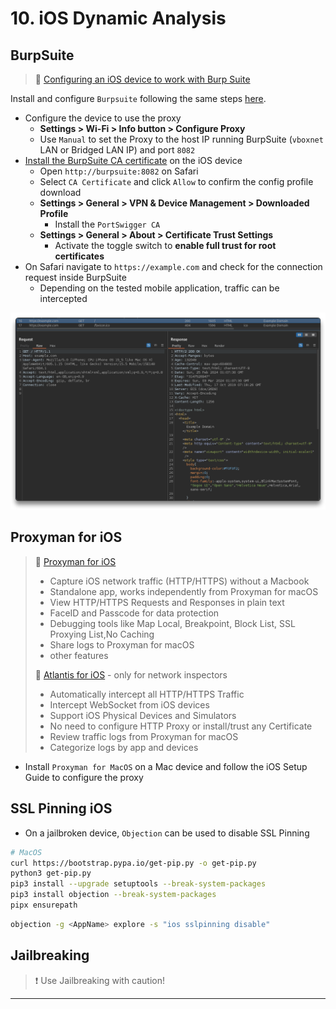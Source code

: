 # 10. iOS Dynamic Analysis

## BurpSuite

> 🔗 [Configuring an iOS device to work with Burp Suite](https://portswigger.net/burp/documentation/desktop/mobile/config-ios-device)

Install and configure `Burpsuite` following the same steps [here](../5-android-dynamic/README.md#burpsuite).

- Configure the device to use the proxy
  - **Settings > Wi-Fi > Info button > Configure Proxy**
  - Use `Manual` to set the Proxy to the host IP running BurpSuite  (`vboxnet` LAN or Bridged LAN IP) and port `8082`
- [Install the BurpSuite CA certificate](https://portswigger.net/burp/documentation/desktop/mobile/config-ios-device) on the iOS device
  - Open `http://burpsuite:8082` on Safari
  - Select `CA Certificate` and click `Allow` to confirm the config profile download
  - **Settings > General > VPN & Device Management > Downloaded Profile**
    - Install the `PortSwigger CA`
  - **Settings > General > About > Certificate Trust Settings**
    - Activate the toggle switch to **enable full trust for root certificates**
- On Safari navigate to `https://example.com` and check for the connection request inside BurpSuite
  - Depending on the tested mobile application, traffic can be intercepted 

![](.gitbook/assets/2024-02-25_02-08-07_429.png)

## Proxyman for iOS

> 🔗 [Proxyman for iOS](https://docs.proxyman.io/proxyman-ios/vpn-and-proxyman-certificate)
>
> - Capture iOS network traffic (HTTP/HTTPS) without a Macbook
> - Standalone app, works independently from Proxyman for macOS
> - View HTTP/HTTPS Requests and Responses in plain text
> - FaceID and Passcode for data protection
> - Debugging tools like Map Local, Breakpoint, Block List, SSL Proxying List,No Caching
> - Share logs to Proxyman for macOS
> - other features
>
> 🔗 [Atlantis for iOS](https://docs.proxyman.io/atlantis/atlantis-for-ios) - only for network inspectors
>
> - Automatically intercept all HTTP/HTTPS Traffic
> - Intercept WebSocket from iOS devices
> - Support iOS Physical Devices and Simulators
> - No need to configure HTTP Proxy or install/trust any Certificate
> - Review traffic logs from Proxyman for macOS
> - Categorize logs by app and devices

- Install `Proxyman for MacOS` on a Mac device and follow the iOS Setup Guide to configure the proxy

## SSL Pinning iOS

- On a jailbroken device, `Objection` can be used to disable SSL Pinning

```bash
# MacOS
curl https://bootstrap.pypa.io/get-pip.py -o get-pip.py
python3 get-pip.py
pip3 install --upgrade setuptools --break-system-packages
pip3 install objection --break-system-packages
pipx ensurepath
```

```bash
objection -g <AppName> explore -s "ios sslpinning disable"
```

## Jailbreaking

> ❗ Use Jailbreaking with caution!

------

